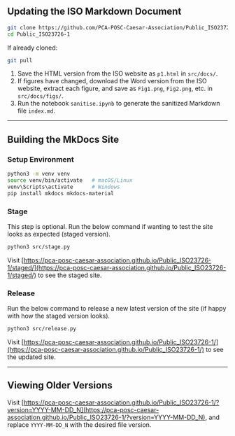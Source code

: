 ## Updating the ISO Markdown Document

```bash
git clone https://github.com/PCA-POSC-Caesar-Association/Public_ISO23726-1
cd Public_ISO23726-1
````

If already cloned:

```bash
git pull
```

1. Save the HTML version from the ISO website as `p1.html` in `src/docs/`.
2. If figures have changed, download the Word version from the ISO website, extract each figure, and save as `Fig1.png`, `Fig2.png`, etc. in `src/docs/figs/`.
3. Run the notebook `sanitise.ipynb` to generate the sanitized Markdown file `index.md`.

---

## Building the MkDocs Site

### Setup Environment

```bash
python3 -m venv venv
source venv/bin/activate   # macOS/Linux
venv\Scripts\activate      # Windows
pip install mkdocs mkdocs-material
```

### Stage 

This step is optional. Run the below command if wanting to test the site looks as expected (staged version).

```bash
python3 src/stage.py
```

Visit [https://pca-posc-caesar-association.github.io/Public_ISO23726-1/staged/](https://pca-posc-caesar-association.github.io/Public_ISO23726-1/staged/) to see the staged site.

### Release 

Run the below command to release a new latest version of the site (if happy with how the staged version looks).

```bash
python3 src/release.py
```

Visit [https://pca-posc-caesar-association.github.io/Public_ISO23726-1/](https://pca-posc-caesar-association.github.io/Public_ISO23726-1/) to see the updated site.

---

## Viewing Older Versions

Visit [https://pca-posc-caesar-association.github.io/Public_ISO23726-1/?version=YYYY-MM-DD_N](https://pca-posc-caesar-association.github.io/Public_ISO23726-1/?version=YYYY-MM-DD_N), and replace `YYYY-MM-DD_N` with the desired file version. 